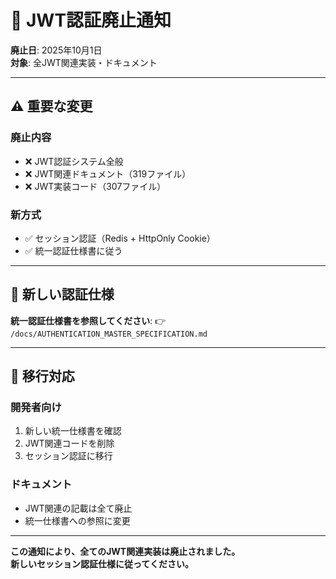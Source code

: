 # 🚨 JWT認証廃止通知

**廃止日**: 2025年10月1日  
**対象**: 全JWT関連実装・ドキュメント

---

## ⚠️ **重要な変更**

### **廃止内容**
- ❌ JWT認証システム全般
- ❌ JWT関連ドキュメント（319ファイル）
- ❌ JWT実装コード（307ファイル）

### **新方式**
- ✅ セッション認証（Redis + HttpOnly Cookie）
- ✅ 統一認証仕様書に従う

---

## 📖 **新しい認証仕様**

**統一認証仕様書を参照してください**:
👉 `/docs/AUTHENTICATION_MASTER_SPECIFICATION.md`

---

## 🔄 **移行対応**

### **開発者向け**
1. 新しい統一仕様書を確認
2. JWT関連コードを削除
3. セッション認証に移行

### **ドキュメント**
- JWT関連の記載は全て廃止
- 統一仕様書への参照に変更

---

**この通知により、全てのJWT関連実装は廃止されました。**  
**新しいセッション認証仕様に従ってください。**
